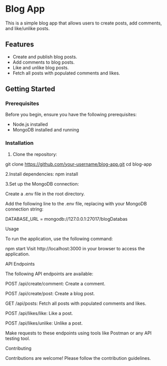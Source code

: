 # Blog App

This is a simple blog app that allows users to create posts, add comments, and like/unlike posts.

## Features

- Create and publish blog posts.
- Add comments to blog posts.
- Like and unlike blog posts.
- Fetch all posts with populated comments and likes.

## Getting Started

### Prerequisites

Before you begin, ensure you have the following prerequisites:

- Node.js installed
- MongoDB installed and running

### Installation

1. Clone the repository:

git clone https://github.com/your-username/blog-app.git
cd blog-app



2.Install dependencies:
npm install

3.Set up the MongoDB connection:


Create a .env file in the root directory.

Add the following line to the .env file, replacing <your-mongodb-url> with your MongoDB connection string:

DATABASE_URL = mongodb://127.0.0.1:27017/blogDatabas

Usage

To run the application, use the following command:


npm start
Visit http://localhost:3000 in your browser to access the application.

  API Endpoints

  
 The following API endpoints are available:

  POST /api/create/comment: Create a comment.

  POST /api/create/post: Create a blog post.

 GET /api/posts: Fetch all posts with populated comments and likes. 

  POST /api/likes/like: Like a post.

  POST /api/likes/unlike: Unlike a post.

 Make requests to these endpoints using tools like Postman or any API testing tool.

 Contributing

Contributions are welcome! Please follow the contribution guidelines.

